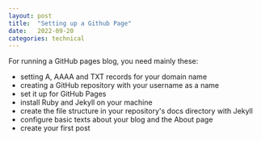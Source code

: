 ```yaml
---
layout: post
title:  "Setting up a Github Page"
date:   2022-09-20 
categories: technical 
---
```


For running a GitHub pages blog, you need mainly these:

- setting A, AAAA and TXT records for your domain name
- creating a GitHub repository with your username as a name
- set it up for GitHub Pages
- install Ruby and Jekyll on your machine
- create the file structure in your repository's docs directory with Jekyll
- configure basic texts about your blog and the About page
- create your first post 




[jekyll-docs]: https://jekyllrb.com/docs/home
[jekyll-gh]:   https://github.com/jekyll/jekyll
[jekyll-talk]: https://talk.jekyllrb.com/
